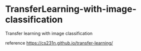 # TransferLearning-with-image-classification
Transfer learning with image classification

reference https://cs231n.github.io/transfer-learning/
